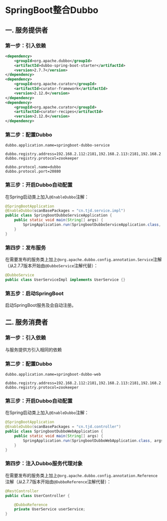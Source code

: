 # SpringBoot整合Dubbo

## 一. 服务提供者

### 第一步：引入依赖

```xml
<dependency>
	<groupId>org.apache.dubbo</groupId>
	<artifactId>dubbo-spring-boot-starter</artifactId>
	<version>2.7.7</version>
</dependency>
<dependency>
	<groupId>org.apache.curator</groupId>
	<artifactId>curator-framework</artifactId>
	<version>2.12.0</version>
</dependency>
<dependency>
    <groupId>org.apache.curator</groupId>
    <artifactId>curator-recipes</artifactId>
    <version>2.12.0</version>
</dependency>
```

### 第二步：配置Dubbo

```properties
dubbo.application.name=springboot-dubbo-service

dubbo.registry.address=192.168.2.112:2181,192.168.2.113:2181,192.168.2.114:2181
dubbo.registry.protocol=zookeeper

dubbo.protocol.name=dubbo
dubbo.protocol.port=20880
```

### 第三步：开启Dubbo自动配置

在Spring启动类上加入`@EnableDubbo`注解：

```java
@SpringBootApplication
@EnableDubbo(scanBasePackages = "cn.tjd.service.impl")
public class SpringbootDubboServiceApplication {
	public static void main(String[] args) {
		SpringApplication.run(SpringbootDubboServiceApplication.class, args);
	}
}
```

### 第四步：发布服务

在需要发布的服务类上加上`@org.apache.dubbo.config.annotation.Service`注解（从2.7.7版本开始由`@DubboService`注解代替）：

```java
@DubboService
public class UserServiceImpl implements UserService {}
```

### 第五步：启动SpringBoot

启动SpringBoot服务及会自动注册。

## 二. 服务消费者

### 第一步：引入依赖

与服务提供方引入相同的依赖

### 第二步：配置Dubbo

```properties
dubbo.application.name=springboot-dubbo-web

dubbo.registry.address=192.168.2.112:2181,192.168.2.113:2181,192.168.2.114:2181
dubbo.registry.protocol=zookeeper
```

### 第三步：开启Dubbo自动配置

在Spring启动类上加入`@EnableDubbo`注解：

```java
@SpringBootApplication
@EnableDubbo(scanBasePackages = "cn.tjd.controller")
public class SpringbootDubboWebApplication {
	public static void main(String[] args) {
		SpringApplication.run(SpringbootDubboWebApplication.class, args);
	}
}
```

### 第四步：注入Dubbo服务代理对象

在需要发布的服务类上加上`@org.apache.dubbo.config.annotation.Reference`注解（从2.7.7版本开始由`@DubboReference`注解代替）：

```java
@RestController
public class UserController {

    @DubboReference
    private UserService userService;
}
```



